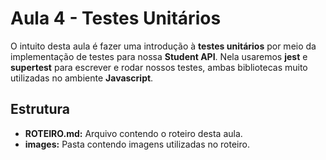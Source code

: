 # Aula 4 - Testes Unitários

O intuito desta aula é fazer uma introdução à **testes unitários** por meio da implementação de testes para nossa **Student API**. Nela usaremos **jest** e **supertest** para escrever e rodar nossos testes, ambas bibliotecas muito utilizadas no ambiente **Javascript**.

## Estrutura

- **ROTEIRO.md:** Arquivo contendo o roteiro desta aula.
- **images:** Pasta contendo imagens utilizadas no roteiro.
